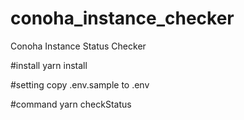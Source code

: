 # conoha_instance_checker
Conoha Instance Status Checker

#install
yarn install

#setting
copy .env.sample to .env

#command
yarn checkStatus
